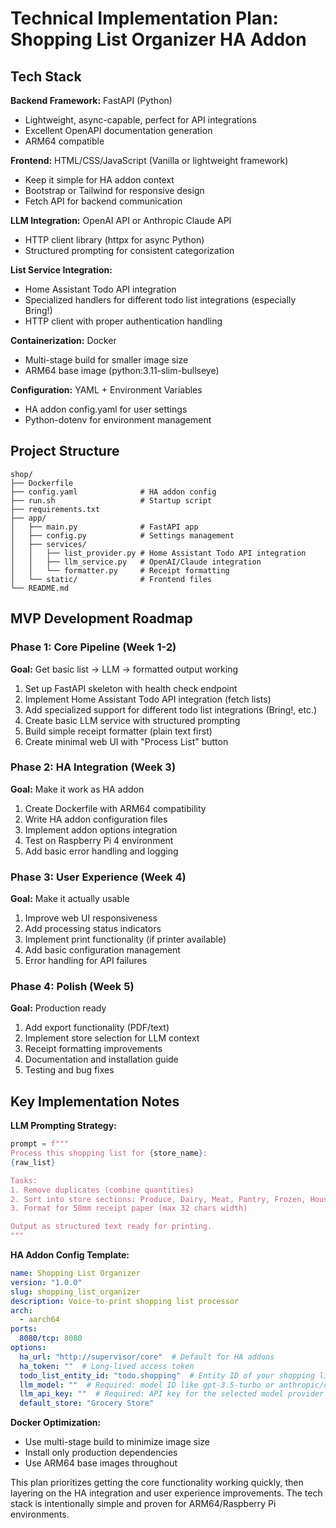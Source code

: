# Technical Implementation Plan: Shopping List Organizer HA Addon

## Tech Stack

**Backend Framework:** FastAPI (Python)
- Lightweight, async-capable, perfect for API integrations
- Excellent OpenAPI documentation generation
- ARM64 compatible

**Frontend:** HTML/CSS/JavaScript (Vanilla or lightweight framework)
- Keep it simple for HA addon context
- Bootstrap or Tailwind for responsive design
- Fetch API for backend communication

**LLM Integration:** OpenAI API or Anthropic Claude API
- HTTP client library (httpx for async Python)
- Structured prompting for consistent categorization

**List Service Integration:** 
- Home Assistant Todo API integration
- Specialized handlers for different todo list integrations (especially Bring!)
- HTTP client with proper authentication handling

**Containerization:** Docker
- Multi-stage build for smaller image size
- ARM64 base image (python:3.11-slim-bullseye)

**Configuration:** YAML + Environment Variables
- HA addon config.yaml for user settings
- Python-dotenv for environment management

## Project Structure
```
shop/
├── Dockerfile
├── config.yaml              # HA addon config
├── run.sh                   # Startup script
├── requirements.txt
├── app/
│   ├── main.py              # FastAPI app
│   ├── config.py            # Settings management
│   ├── services/
│   │   ├── list_provider.py # Home Assistant Todo API integration
│   │   ├── llm_service.py   # OpenAI/Claude integration
│   │   └── formatter.py     # Receipt formatting
│   └── static/              # Frontend files
└── README.md
```

## MVP Development Roadmap

### Phase 1: Core Pipeline (Week 1-2)
**Goal:** Get basic list → LLM → formatted output working
1. Set up FastAPI skeleton with health check endpoint
2. Implement Home Assistant Todo API integration (fetch lists)
3. Add specialized support for different todo list integrations (Bring!, etc.)
4. Create basic LLM service with structured prompting
5. Build simple receipt formatter (plain text first)
6. Create minimal web UI with "Process List" button

### Phase 2: HA Integration (Week 3)
**Goal:** Make it work as HA addon
1. Create Dockerfile with ARM64 compatibility
2. Write HA addon configuration files
3. Implement addon options integration
4. Test on Raspberry Pi 4 environment
5. Add basic error handling and logging

### Phase 3: User Experience (Week 4)
**Goal:** Make it actually usable
1. Improve web UI responsiveness
2. Add processing status indicators
3. Implement print functionality (if printer available)
4. Add basic configuration management
5. Error handling for API failures

### Phase 4: Polish (Week 5)
**Goal:** Production ready
1. Add export functionality (PDF/text)
2. Implement store selection for LLM context
3. Receipt formatting improvements
4. Documentation and installation guide
5. Testing and bug fixes

## Key Implementation Notes

**LLM Prompting Strategy:**
```python
prompt = f"""
Process this shopping list for {store_name}:
{raw_list}

Tasks:
1. Remove duplicates (combine quantities)
2. Sort into store sections: Produce, Dairy, Meat, Pantry, Frozen, Household
3. Format for 58mm receipt paper (max 32 chars width)

Output as structured text ready for printing.
"""
```

**HA Addon Config Template:**
```yaml
name: Shopping List Organizer
version: "1.0.0"
slug: shopping_list_organizer
description: Voice-to-print shopping list processor
arch:
  - aarch64
ports:
  8080/tcp: 8080
options:
  ha_url: "http://supervisor/core"  # Default for HA addons
  ha_token: ""  # Long-lived access token
  todo_list_entity_id: "todo.shopping"  # Entity ID of your shopping list in Home Assistant
  llm_model: ""  # Required: model ID like gpt-3.5-turbo or anthropic/claude-3-sonnet-20240229
  llm_api_key: ""  # Required: API key for the selected model provider
  default_store: "Grocery Store"
```

**Docker Optimization:**
- Use multi-stage build to minimize image size
- Install only production dependencies
- Use ARM64 base images throughout

This plan prioritizes getting the core functionality working quickly, then layering on the HA integration and user experience improvements. The tech stack is intentionally simple and proven for ARM64/Raspberry Pi environments.
